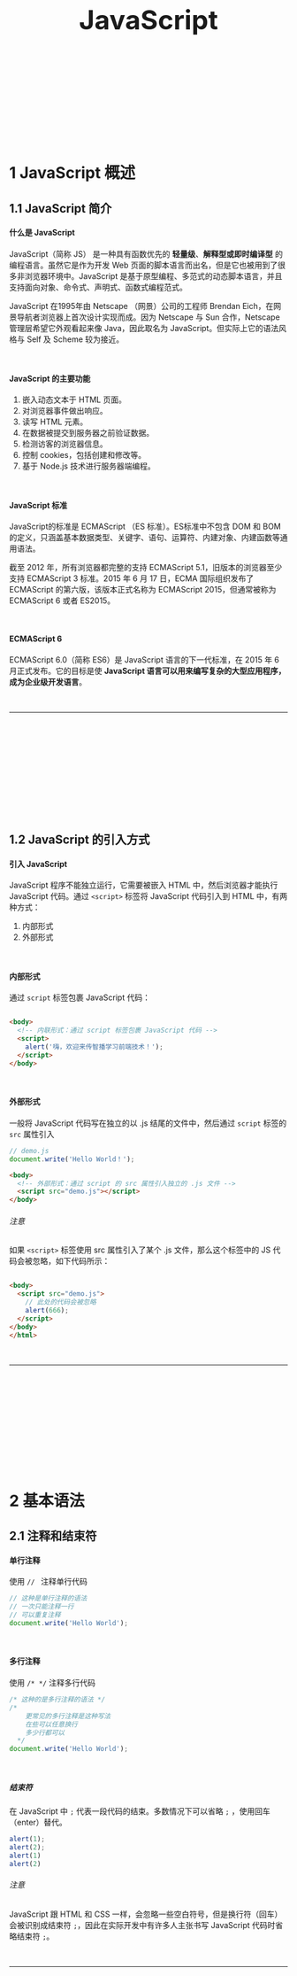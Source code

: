<div STYLE="page-break-after: always;">
	<br>
    <br>
    <br>
    <br>
    <br>
    <br>
    <br>
    <br>
    <br>
    <br>
	<center><h3><font size="20px">
        JavaScript
    </font></h3></center>
	<br>
    <br>
    <br>
    <br>
    <br>
    <br>
    <br>
    <br>
    <br>
    <br>
</div>

# 1	JavaScript 概述

## 1.1	JavaScript 简介

#### 什么是 JavaScript 

JavaScript（简称 JS） 是一种具有函数优先的 **轻量级**、**解释型或即时编译型** 的编程语言。虽然它是作为开发 Web 页面的脚本语言而出名，但是它也被用到了很多非浏览器环境中。JavaScript 是基于原型编程、多范式的动态脚本语言，并且支持面向对象、命令式、声明式、函数式编程范式。 

JavaScript 在1995年由 Netscape （网景）公司的工程师 Brendan Eich，在网景导航者浏览器上首次设计实现而成。因为 Netscape 与 Sun 合作，Netscape 管理层希望它外观看起来像 Java，因此取名为 JavaScript。但实际上它的语法风格与 Self 及 Scheme 较为接近。

<br>

#### JavaScript 的主要功能

1. 嵌入动态文本于 HTML 页面。
2. 对浏览器事件做出响应。
3. 读写 HTML 元素。
4. 在数据被提交到服务器之前验证数据。 
5. 检测访客的浏览器信息。
6. 控制 cookies，包括创建和修改等。
7. 基于 Node.js 技术进行服务器端编程。 

<br>

#### JavaScript 标准

JavaScript的标准是 ECMAScript （ES 标准）。ES标准中不包含 DOM 和 BOM的定义，只涵盖基本数据类型、关键字、语句、运算符、内建对象、内建函数等通用语法。

截至 2012 年，所有浏览器都完整的支持 ECMAScript 5.1，旧版本的浏览器至少支持 ECMAScript 3 标准。2015 年 6 月 17 日，ECMA 国际组织发布了 ECMAScript 的第六版，该版本正式名称为 ECMAScript 2015，但通常被称为 ECMAScript 6 或者 ES2015。

<br>

#### ECMAScript 6

ECMAScript 6.0（简称 ES6）是 JavaScript 语言的下一代标准，在 2015 年 6 月正式发布。它的目标是使 **JavaScript 语言可以用来编写复杂的大型应用程序，成为企业级开发语言**。

<br>

----

<div STYLE="page-break-after: always;"><br>
<br>
<br>
<br>
<br>
<br>
<br>
<br>
<br>
<br></div>

## 1.2	JavaScript 的引入方式

#### 引入 JavaScript

JavaScript 程序不能独立运行，它需要被嵌入 HTML 中，然后浏览器才能执行 JavaScript 代码。通过 `<script>` 标签将 JavaScript 代码引入到 HTML 中，有两种方式：

1. 内部形式
2. 外部形式

<br>

#### 内部形式

通过 `script` 标签包裹 JavaScript 代码：

```html

<body>
  <!-- 内联形式：通过 script 标签包裹 JavaScript 代码 -->
  <script>
    alert('嗨，欢迎来传智播学习前端技术！');
  </script>
</body>
```

<br>

#### 外部形式 

一般将 JavaScript 代码写在独立的以 .js 结尾的文件中，然后通过 `script` 标签的 `src` 属性引入

```javascript
// demo.js
document.write('Hello World！');
```

```html
<body>
  <!-- 外部形式：通过 script 的 src 属性引入独立的 .js 文件 -->
  <script src="demo.js"></script>
</body>
```

###### 注意

如果 `<script>` 标签使用 src 属性引入了某个 .js 文件，那么这个标签中的 JS 代码会被忽略，如下代码所示：

```html

<body>
  <script src="demo.js">
    // 此处的代码会被忽略
  	alert(666);  
  </script>
</body>
</html>
```

<br>

---

<div STYLE="page-break-after: always;"><br>
<br>
<br>
<br>
<br>
<br>
<br>
<br>
<br>
<br></div>

# 2	基本语法

## 2.1	注释和结束符

#### 单行注释

使用 `// ` 注释单行代码

```js
// 这种是单行注释的语法
// 一次只能注释一行
// 可以重复注释
document.write('Hello World');
```

<br>

#### 多行注释

使用 `/* */` 注释多行代码

```js
/* 这种的是多行注释的语法 */
/*
	更常见的多行注释是这种写法
	在些可以任意换行
	多少行都可以
  */
document.write('Hello World');
```

<br>

##### 结束符

在 JavaScript 中 `;` 代表一段代码的结束。多数情况下可以省略 `;` ，使用回车（enter）替代。

```js
alert(1);
alert(2);
alert(1)
alert(2)
```

###### 注意

JavaScript 跟 HTML 和 CSS 一样，会忽略一些空白符号，但是换行符（回车）会被识别成结束符 `;`，因此在实际开发中有许多人主张书写 JavaScript 代码时省略结束符 `;`。

<br>

---

<div STYLE="page-break-after: always;"><br>
<br>
<br>
<br>
<br>
<br>
<br>
<br>
<br>
<br></div>

## 2.2	输入和输出

##### 输入

向 `prompt()` 输入任意内容会以弹窗形式出现在浏览器中，一般提示用户输入一些内容。

```js
// 1. 输入的任意数字，都会以弹窗形式展示
document.write('要输出的内容');
alert('要输出的内容');

// 2. 以弹窗形式提示用户输入姓名，注意这里的文字使用英文的引号
prompt('请输入您的姓名:');
```

<br>

##### 输出

JavaScript 可以接收用户的输入，然后再将输入的结果输出。

###### 输出函数

`alert()` 和 `document.wirte()` 会以弹窗形式将内容展示（输出）给用户。

<br>

---

<div STYLE="page-break-after: always;"><br>
<br>
<br>
<br>
<br>
<br>
<br>
<br>
<br>
<br></div>

## 2.3	变量与常量

#### 变量的声明和赋值

###### 局部变量 let

```js
let age;
```

###### 声明全局变量——var

```js
var b
```

###### 变量赋值

声明（定义）变量相当于创造了一个空的 “容器”，还需要通过赋值向这个容器中添加数据，例如：

```js
// 声明
let age
var name

// 赋值
age = 18
name = '赵大'

// 输出 18
document.write(age);
// 输出 赵大
document.write(name);
```

声明和赋值可以同时进行：

```js
let str = 'hello world!';
alert(str);
```

###### let 和 var 的不同点

1. 作用域不同：
   1. `let` 是块作用域，所以在块作用域内（比如 `for` 循环内）定义的 `let` 变量，在其外面是不可被访问的（所以 `for` 循环推荐用 `let`）；
   2. `var` 是函数作用域，在函数中声明了 `var`，整个函数内都是有效的，比如说在 `for` 循环内定义的一个 `var` 变量，实际上其在 `for` 循环以外也是可以访问的。

1. `let` 不能在定义之前访问该变量，但是 `var` 可以（此时变量的值为 `undefined`）；
3. `let` 不能被重新定义（声明），但是 `var` 可以；

```js
// 对于同一个变量名，let 只能声明一次：
let a = 1
let a = 2
console.log(a)  // Identifier 'n' has already been declared

// 对于同一个变量名，var 可以声明多次
var b = 1
var b = 2
console.log(b)  // 2
```


###### 注意

大部分情况使用 `let` 和 `var` 区别不大，但是 `let` 相较 `var` 更严谨，因此推荐使用 `let`。

<br>

#### 变量名命名规则

关于变量的名称（标识符）有一系列的规则需要遵守：

1. 只能是字母、数字、下划线、$，且不能能数字开头；
2. 字母区分大小写，如 Age 和 age 是不同的变量；
3. JavaScript 内部的关键字或保留字不允许作为变量名使用；
4. 尽量保证变量具有一定的语义，见字知义。

<br>

#### 常量

常量在声明之后不允许改变，且声明后必须立即初始化。

###### 例——声明变量

```
const e =2.718281828
```

###### 例——变量不能重新赋值

```
//    
const PI = 3.1415926535
PI = 3  // TypeError: Assignment to constant variable.
```

###### 例——变量声明后必须立即初始化

```
const MY_AGE  // SyntaxError: Missing initializer in const declaration
```

<br>

---

<div STYLE="page-break-after: always;"><br>
<br>
<br>
<br>
<br>
<br>
<br>
<br>
<br>
<br></div>

## 2.4	

---

<div STYLE="page-break-after: always;"><br>
<br>
<br>
<br>
<br>
<br>
<br>
<br>
<br>
<br></div>

# 附录

##### 参考资料

1. 主要参考资料——[前端开发入门教程，web前端零基础html5 +css3+前端项目视频教程](https://www.bilibili.com/video/BV1Kg411T7t9/?p=2&spm_id_from=pageDriver&vd_source=87ed5edcdc8042ca0c34ee5bbeeda7b3) 发布于 2021/11/16；
2. [2.3	变量与常量](#2.3	变量与常量)——[var和let的区别](https://zhuanlan.zhihu.com/p/265002815) 发布于 2020/10/12 最后编辑于 2022/01/17；

<br>